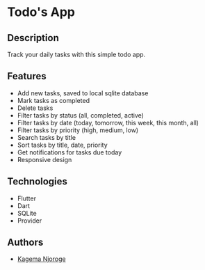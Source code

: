 # Todo's App

## Description

Track your daily tasks with this simple todo app.

## Features

- Add new tasks, saved to local sqlite database
- Mark tasks as completed
- Delete tasks
- Filter tasks by status (all, completed, active)
- Filter tasks by date (today, tomorrow, this week, this month, all)
- Filter tasks by priority (high, medium, low)
- Search tasks by title
- Sort tasks by title, date, priority
- Get notifications for tasks due today
- Responsive design

## Technologies

- Flutter
- Dart
- SQLite
- Provider

## Authors

- [Kagema Njoroge](https://github.com/kagemanjoroge)
